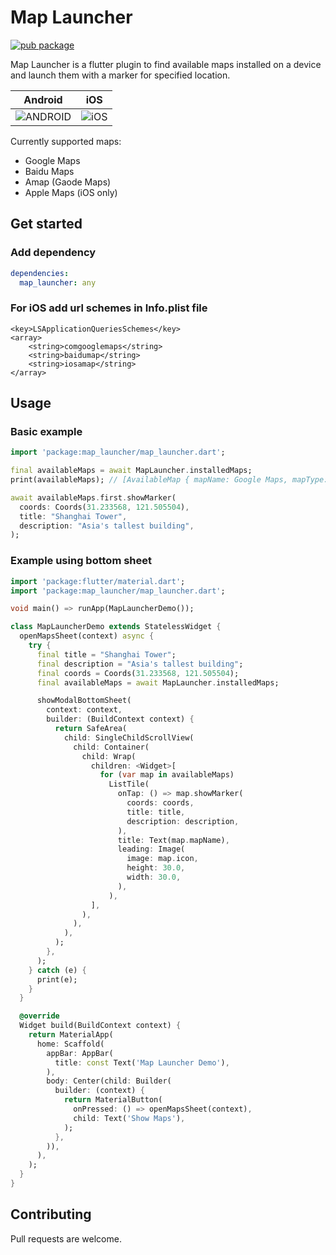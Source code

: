 # Map Launcher

[![pub package](https://img.shields.io/pub/v/map_launcher.svg)](https://pub.dartlang.org/packages/map_launcher)

Map Launcher is a flutter plugin to find available maps installed on a device and launch them with a marker for specified location.


Android             |  iOS
:-------------------------:|:-------------------------:
![ANDROID](https://media.giphy.com/media/jpR6J3BpABU4guU8oN/giphy.gif)  |  ![iOS](https://media.giphy.com/media/VEhyMsqb9Nj30VPpaR/giphy.gif)

Currently supported maps:
  - Google Maps
  - Baidu Maps
  - Amap (Gaode Maps)
  - Apple Maps (iOS only)


## Get started


### Add dependency

```yaml
dependencies:
  map_launcher: any
```

### For iOS add url schemes in Info.plist file

```plist
<key>LSApplicationQueriesSchemes</key>
<array>
    <string>comgooglemaps</string>
    <string>baidumap</string>
    <string>iosamap</string>
</array>
```


## Usage

### Basic example

```dart
import 'package:map_launcher/map_launcher.dart';

final availableMaps = await MapLauncher.installedMaps;
print(availableMaps); // [AvailableMap { mapName: Google Maps, mapType: google }, ...]

await availableMaps.first.showMarker(
  coords: Coords(31.233568, 121.505504),
  title: "Shanghai Tower",
  description: "Asia's tallest building",
);

```


### Example using bottom sheet

```dart
import 'package:flutter/material.dart';
import 'package:map_launcher/map_launcher.dart';

void main() => runApp(MapLauncherDemo());

class MapLauncherDemo extends StatelessWidget {
  openMapsSheet(context) async {
    try {
      final title = "Shanghai Tower";
      final description = "Asia's tallest building";
      final coords = Coords(31.233568, 121.505504);
      final availableMaps = await MapLauncher.installedMaps;

      showModalBottomSheet(
        context: context,
        builder: (BuildContext context) {
          return SafeArea(
            child: SingleChildScrollView(
              child: Container(
                child: Wrap(
                  children: <Widget>[
                    for (var map in availableMaps)
                      ListTile(
                        onTap: () => map.showMarker(
                          coords: coords,
                          title: title,
                          description: description,
                        ),
                        title: Text(map.mapName),
                        leading: Image(
                          image: map.icon,
                          height: 30.0,
                          width: 30.0,
                        ),
                      ),
                  ],
                ),
              ),
            ),
          );
        },
      );
    } catch (e) {
      print(e);
    }
  }

  @override
  Widget build(BuildContext context) {
    return MaterialApp(
      home: Scaffold(
        appBar: AppBar(
          title: const Text('Map Launcher Demo'),
        ),
        body: Center(child: Builder(
          builder: (context) {
            return MaterialButton(
              onPressed: () => openMapsSheet(context),
              child: Text('Show Maps'),
            );
          },
        )),
      ),
    );
  }
}
```


## Contributing
Pull requests are welcome.
